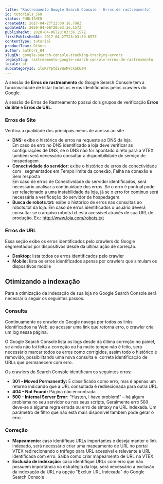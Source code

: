 ```yaml
---
title: 'Rastreamento Google Search Console - Erros de rastreamento'
id: tutorials_568
status: PUBLISHED
createdAt: 2017-04-27T22:00:16.796Z
updatedAt: 2020-04-06T20:03:36.157Z
publishedAt: 2020-04-06T20:03:36.157Z
firstPublishedAt: 2017-04-27T23:03:39.657Z
contentType: tutorial
productTeam: Others
author: authors_84
slugEN: google-search-console-tracking-tracking-errors
legacySlug: rastreamento-google-search-console-erros-de-rastreamento
locale: pt
subcategoryId: 1luKrYptdi8WoMYckakUaM
---
```


A sessão de **Erros de rastreamento** do Google Search Console tem a funcionalidade de listar todos os erros identificados pelos crawlers do Google.

A sessão de Erros de Rastreamento possui dois grupos de verificação **Erros de Site** e **Erros de URL**.

### Erros de Site

Verifica a qualidade dos principais meios de acesso ao site

- **DNS:** exibe o histórico de erros na requests ao DNS da loja.  
Em caso de erro no DNS identificado a loja deve verificar as configurações de DNS, se o DNS não for apontado direto para a VTEX também será necessário consultar a disponibilidade do serviço de hospedagem.
- **Conectividade do servidor:** exibe o histórico de erros de conectividade com   segmentados em Tempo limite da conexão, Falha na conexão e Sem resposta  
Em caso de erros de Conectividade do servidor identificados, será necessário analisar a continuidade dos erros. Se o erro é pontual pode ser relacionado a uma instabilidade da loja, já se o erro for continuo será necessária a verificação do servidor de hospedagem.
- **Busca de robots.txt:** exibe o histórico de erros nas consultas ao robots.txt da loja.
Em caso de erros identificados o usuário deverá consultar se o arquivo robots.txt está acessível através de sua URL de produção. Ex.: http://www.loja.com/robots.txt

### Erros de URL

Essa seção exibe os erros identificados pelo crawlers do Google segmentados por dispositivos desde da última ação de correção.

- **Desktop:** lista todos os erros identificados pelo crawler
- **Mobile:** lista os erros identificados apenas por crawlers que simulam os dispositivos mobile


## Otimizando a indexação

Para a otimização da indexação de sua loja no Google Search Console será necessário seguir os seguintes passos:

### Consulta

Continuamente os crawler do Google navega por todos os links identificados na Web, ao acessar uma link que retorna erro, o crawler cria um log nessa página.

O Google Search Console lista os logs desde da última correção no painel, se ainda não foi feita a correção ou há muito tempo não é feito, será necessário marcar todos os erros como corrigidos, assim todo o histórico é removido, possibilitando uma nova consulta e  correta identificação de URLs que permanecem com erro.

Os crawlers do Search Console identificam os seguintes erros:

- **301 – Moved Permanently:** É classificado como erro, mas é apenas um retorno indicando que a URL consultada é redirecionada para outra URL.
- **404 – Not Found:** Página não encontrada
- **500 – Internal Server Error:** &#8220;Huston, I have problem!&#8221; &#8211; há algum problema no seu servidor ou nos seus scripts, Geralmente erro 500 deve-se a alguma regra errada ou erro de sintaxy na URL indexada. Um parâmetro de filtro que não está mais disponível também pode gerar o erro.

### Correção

- **Mapeamento:** caso identifique URLs importantes e deseja manter o link indexado, será necessário criar uma mapeamento de URL no portal VTEX redirecionando o tráfego para URL acessível e relevante a URL identificada com erro. Saiba como criar mapeamento de URL na VTEX.
- **Exclusão de indexação:** caso identifique URLs com erro que não possuem importância na estratégia da loja, será necessário a exclusão da indexação da URL na opção "Excluir URL Indexada" do Google Search Console
